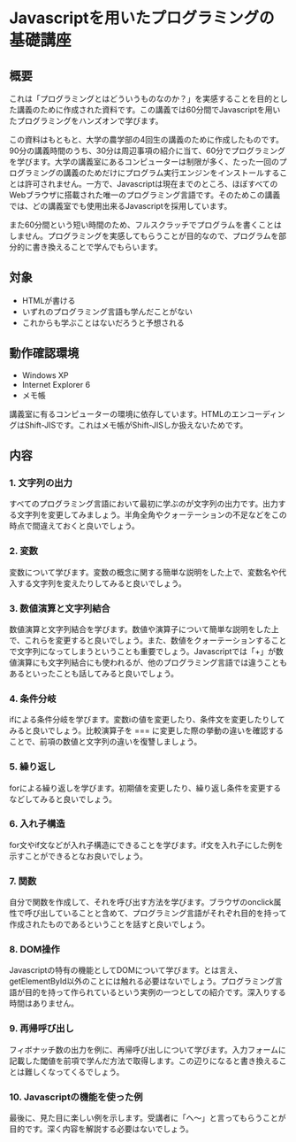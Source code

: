 # Javascriptを用いたプログラミングの基礎講座

## 概要
これは「プログラミングとはどういうものなのか？」を実感することを目的とした講義のために作成された資料です。この講義では60分間でJavascriptを用いたプログラミングをハンズオンで学びます。

この資料はもともと、大学の農学部の4回生の講義のために作成したものです。90分の講義時間のうち、30分は周辺事項の紹介に当て、60分でプログラミングを学びます。大学の講義室にあるコンピューターは制限が多く、たった一回のプログラミングの講義のためだけにプログラム実行エンジンをインストールすることは許可されません。一方で、Javascriptは現在までのところ、ほぼすべてのWebブラウザに搭載された唯一のプログラミング言語です。そのためこの講義では、どの講義室でも使用出来るJavascriptを採用しています。

また60分間という短い時間のため、フルスクラッチでプログラムを書くことはしません。プログラミングを実感してもらうことが目的なので、プログラムを部分的に書き換えることで学んでもらいます。

## 対象

- HTMLが書ける
- いずれのプログラミング言語も学んだことがない
- これからも学ぶことはないだろうと予想される

## 動作確認環境

- Windows XP
- Internet Explorer 6
- メモ帳

講義室に有るコンピューターの環境に依存しています。HTMLのエンコーディングはShift-JISです。これはメモ帳がShift-JISしか扱えないためです。

## 内容

### 1. 文字列の出力

すべてのプログラミング言語において最初に学ぶのが文字列の出力です。出力する文字列を変更してみましょう。半角全角やクォーテーションの不足などをこの時点で間違えておくと良いでしょう。

### 2. 変数

変数について学びます。変数の概念に関する簡単な説明をした上で、変数名や代入する文字列を変えたりしてみると良いでしょう。

### 3. 数値演算と文字列結合

数値演算と文字列結合を学びます。数値や演算子について簡単な説明をした上で、これらを変更すると良いでしょう。また、数値をクォーテーションすることで文字列になってしまうということも重要でしょう。Javascriptでは「+」が数値演算にも文字列結合にも使われるが、他のプログラミング言語では違うこともあるといったことも話してみると良いでしょう。

### 4. 条件分岐

ifによる条件分岐を学びます。変数iの値を変更したり、条件文を変更したりしてみると良いでしょう。比較演算子を === に変更した際の挙動の違いを確認することで、前項の数値と文字列の違いを復讐しましょう。

### 5. 繰り返し

forによる繰り返しを学びます。初期値を変更したり、繰り返し条件を変更するなどしてみると良いでしょう。

### 6. 入れ子構造

for文やif文などが入れ子構造にできることを学びます。if文を入れ子にした例を示すことができるとなお良いでしょう。

### 7. 関数

自分で関数を作成して、それを呼び出す方法を学びます。ブラウザのonclick属性で呼び出していることと含めて、プログラミング言語がそれぞれ目的を持って作成されたものであるということを話すと良いでしょう。

### 8. DOM操作

Javascriptの特有の機能としてDOMについて学びます。とは言え、getElementById以外のことには触れる必要はないでしょう。プログラミング言語が目的を持って作られているという実例の一つとしての紹介です。深入りする時間はありません。

### 9. 再帰呼び出し

フィボナッチ数の出力を例に、再帰呼び出しについて学びます。入力フォームに記載した閾値を前項で学んだ方法で取得します。この辺りになると書き換えることは難しくなってくるでしょう。

### 10. Javascriptの機能を使った例

最後に、見た目に楽しい例を示します。受講者に「へ〜」と言ってもらうことが目的です。深く内容を解説する必要はないでしょう。
